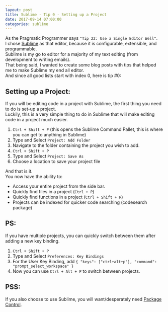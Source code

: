 ```yaml
---
layout: post
title: Sublime - Tip 0 - Setting up a Project
date: 2017-09-14 07:00:00
categories: sublime
---
```


As the Pragmatic Programmer says `"Tip 22: Use a Single Editor Well"`.  
I chose [Sublime](http://www.sublimetext.com/) as that editor, because it is configurable, extensible, and programmable.  
Sublime is my go to editor for a majority of my text editing (from development to writing emails).  
That being said, I wanted to create some blog posts with tips that helped me to make Sublime my end all editor.  
And since all good lists start with index 0, here is tip #0:

## Setting up a Project:

If you will be editing code in a project with Sublime, the first thing you need to do is set-up a project.  
Luckily, this is a very simple thing to do in Sublime that will make editing code in a project much easier.

 1. `Ctrl + Shift + P` (this opens the Sublime Command Pallet, this is where you can get to anything in Sublime)
 1. Type and Select `Project: Add Folder`
 1. Navigate to the folder containing the project you wish to add.
 1. `Ctrl + Shift + P`
 1. Type and Select `Project: Save As`
 1. Choose a location to save your project file

And that is it.  
You now have the ability to:
 - Access your entire project from the side bar.
 - Quickly find files in a project (`Ctrl + P`)
 - Quickly find functions in a project (`Ctrl + Shift + R`)
 - Projects can be indexed for quicker code searching (codesearch package)

## PS: 
If you have multiple projects, you can quickly switch between them after adding a new key binding.

 1. `Ctrl + Shift + P`
 1. Type and Select `Preferences: Key Bindings`
 1. For the User Key Binding, add `{ "keys": ["ctrl+alt+p"], "command": "prompt_select_workspace" }`
 1. Now you can use `Ctrl + Alt + P` to switch between projects.

## PSS: 
If you also choose to use Sublime, you will want/desperately need [Package Control](https://packagecontrol.io).